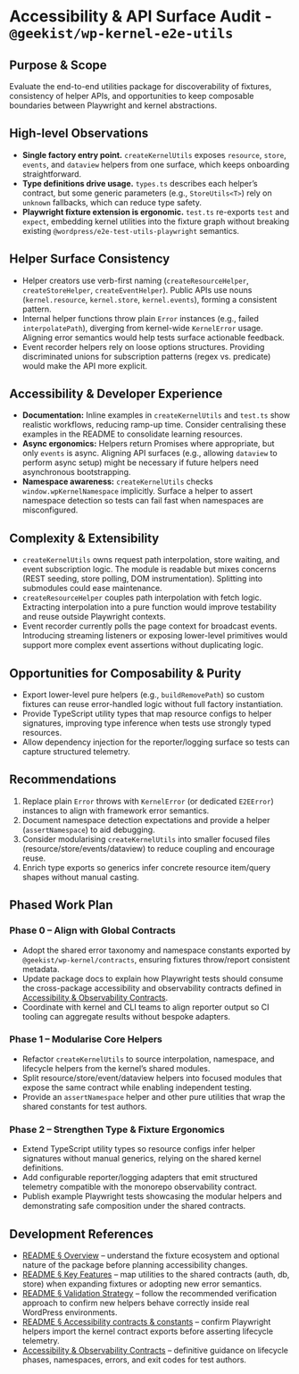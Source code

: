 # Accessibility & API Surface Audit - `@geekist/wp-kernel-e2e-utils`

## Purpose & Scope

Evaluate the end-to-end utilities package for discoverability of fixtures, consistency of helper APIs, and opportunities to keep composable boundaries between Playwright and kernel abstractions.

## High-level Observations

- **Single factory entry point.** `createKernelUtils` exposes `resource`, `store`, `events`, and `dataview` helpers from one surface, which keeps onboarding straightforward.
- **Type definitions drive usage.** `types.ts` describes each helper’s contract, but some generic parameters (e.g., `StoreUtils<T>`) rely on `unknown` fallbacks, which can reduce type safety.
- **Playwright fixture extension is ergonomic.** `test.ts` re-exports `test` and `expect`, embedding kernel utilities into the fixture graph without breaking existing `@wordpress/e2e-test-utils-playwright` semantics.

## Helper Surface Consistency

- Helper creators use verb-first naming (`createResourceHelper`, `createStoreHelper`, `createEventHelper`). Public APIs use nouns (`kernel.resource`, `kernel.store`, `kernel.events`), forming a consistent pattern.
- Internal helper functions throw plain `Error` instances (e.g., failed `interpolatePath`), diverging from kernel-wide `KernelError` usage. Aligning error semantics would help tests surface actionable feedback.
- Event recorder helpers rely on loose options structures. Providing discriminated unions for subscription patterns (regex vs. predicate) would make the API more explicit.

## Accessibility & Developer Experience

- **Documentation:** Inline examples in `createKernelUtils` and `test.ts` show realistic workflows, reducing ramp-up time. Consider centralising these examples in the README to consolidate learning resources.
- **Async ergonomics:** Helpers return Promises where appropriate, but only `events` is async. Aligning API surfaces (e.g., allowing `dataview` to perform async setup) might be necessary if future helpers need asynchronous bootstrapping.
- **Namespace awareness:** `createKernelUtils` checks `window.wpKernelNamespace` implicitly. Surface a helper to assert namespace detection so tests can fail fast when namespaces are misconfigured.

## Complexity & Extensibility

- `createKernelUtils` owns request path interpolation, store waiting, and event subscription logic. The module is readable but mixes concerns (REST seeding, store polling, DOM instrumentation). Splitting into submodules could ease maintenance.
- `createResourceHelper` couples path interpolation with fetch logic. Extracting interpolation into a pure function would improve testability and reuse outside Playwright contexts.
- Event recorder currently polls the page context for broadcast events. Introducing streaming listeners or exposing lower-level primitives would support more complex event assertions without duplicating logic.

## Opportunities for Composability & Purity

- Export lower-level pure helpers (e.g., `buildRemovePath`) so custom fixtures can reuse error-handled logic without full factory instantiation.
- Provide TypeScript utility types that map resource configs to helper signatures, improving type inference when tests use strongly typed resources.
- Allow dependency injection for the reporter/logging surface so tests can capture structured telemetry.

## Recommendations

1. Replace plain `Error` throws with `KernelError` (or dedicated `E2EError`) instances to align with framework error semantics.
2. Document namespace detection expectations and provide a helper (`assertNamespace`) to aid debugging.
3. Consider modularising `createKernelUtils` into smaller focused files (resource/store/events/dataview) to reduce coupling and encourage reuse.
4. Enrich type exports so generics infer concrete resource item/query shapes without manual casting.

## Phased Work Plan

### Phase 0 – Align with Global Contracts

- Adopt the shared error taxonomy and namespace constants exported by `@geekist/wp-kernel/contracts`, ensuring fixtures throw/report consistent metadata.
- Update package docs to explain how Playwright tests should consume the cross-package accessibility and observability contracts defined in [Accessibility & Observability Contracts](../../contracts/ACCESSIBILITY_CONTRACTS.md).
- Coordinate with kernel and CLI teams to align reporter output so CI tooling can aggregate results without bespoke adapters.

### Phase 1 – Modularise Core Helpers

- Refactor `createKernelUtils` to source interpolation, namespace, and lifecycle helpers from the kernel’s shared modules.
- Split resource/store/event/dataview helpers into focused modules that expose the same contract while enabling independent testing.
- Provide an `assertNamespace` helper and other pure utilities that wrap the shared constants for test authors.

### Phase 2 – Strengthen Type & Fixture Ergonomics

- Extend TypeScript utility types so resource configs infer helper signatures without manual generics, relying on the shared kernel definitions.
- Add configurable reporter/logging adapters that emit structured telemetry compatible with the monorepo observability contract.
- Publish example Playwright tests showcasing the modular helpers and demonstrating safe composition under the shared contracts.

## Development References

- [README § Overview](README.md#overview) – understand the fixture ecosystem and optional nature of the package before planning accessibility changes.
- [README § Key Features](README.md#key-features) – map utilities to the shared contracts (auth, db, store) when expanding fixtures or adopting new error semantics.
- [README § Validation Strategy](README.md#validation-strategy) – follow the recommended verification approach to confirm new helpers behave correctly inside real WordPress environments.
- [README § Accessibility contracts & constants](README.md#accessibility-contracts--constants) – confirm Playwright helpers import the kernel contract exports before asserting lifecycle telemetry.
- [Accessibility & Observability Contracts](../../contracts/ACCESSIBILITY_CONTRACTS.md) – definitive guidance on lifecycle phases, namespaces, errors, and exit codes for test authors.
